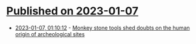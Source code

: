 # [Published on 2023-01-07](index.md)

* [2023-01-07, 01:10:12](https://news.ycombinator.com/item?id=34283861) - [Monkey stone tools shed doubts on the human origin of archeological sites](https://journals.sagepub.com/doi/10.1177/09596836221131707)
